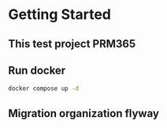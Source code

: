 # Getting Started

## This test project PRM365

## Run docker

```bash
docker compose up -d
```

## Migration organization flyway